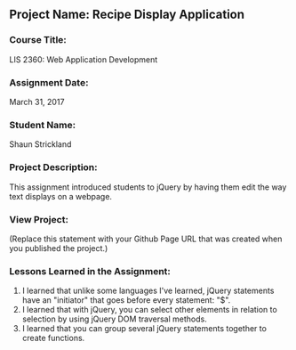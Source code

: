 ## Project Name:  Recipe Display Application

### Course Title:
LIS 2360:  Web Application Development

### Assignment Date:  
March 31, 2017

### Student Name:  
Shaun Strickland

### Project Description:
This assignment introduced students to jQuery by having them edit the way text displays on a webpage.

### View Project:
(Replace this statement with your Github Page URL that was created when you 
 published the project.)

### Lessons Learned in the Assignment:
1. I learned that unlike some languages I've learned, jQuery statements have an "initiator" that goes before every statement: "$".
2. I learned that with jQuery, you can select other elements in relation to selection by using jQuery DOM traversal methods.
3. I learned that you can group several jQuery statements together to create functions. 
